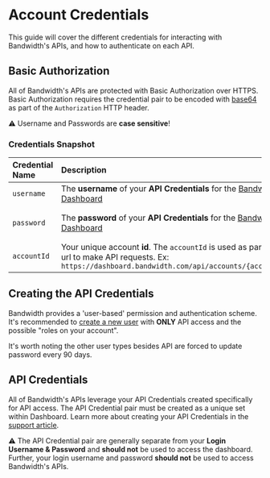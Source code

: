 # Account Credentials 

This guide will cover the different credentials for interacting with Bandwidth's APIs, and how to authenticate on each API.

## Basic Authorization

All of Bandwidth's APIs are protected with Basic Authorization over HTTPS. Basic Authorization requires the credential pair to be encoded with [base64](https://en.wikipedia.org/wiki/Base64) as part of the `Authorization` HTTP header.

⚠️ Username and Passwords are **case sensitive**!

### Credentials Snapshot

| Credential Name | Description                                                                                                                                                        | Example                                            |
|:----------------|:-------------------------------------------------------------------------------------------------------------------------------------------------------------------|:---------------------------------------------------|
| `username`      | The **username** of your **API Credentials** for the [Bandwidth Dashboard](https://dashboard.bandwidth.com)                                                        | `jdoe`                                             |
| `password`      | The **password** of your **API Credentials** for the  [Bandwidth Dashboard](https://dashboard.bandwidth.com)                                                       | `correct-horse-battery-staple`                     |
| `accountId`     | Your unique account **id**.  The `accountId` is used as part of the url to make API requests. Ex: `https://dashboard.bandwidth.com/api/accounts/{accountId}/` | `920012`                                           |

## Creating the API Credentials

Bandwidth provides a 'user-based' permission and authentication scheme. It's recommended to [create a new user](https://support.bandwidth.com/hc/en-us/articles/115007187088-How-to-Create-New-Users-in-the-Bandwidth-Dashboard) with **ONLY** API access and the possible "roles on your account".

It's worth noting the other user types besides API are forced to update password every 90 days.

## API Credentials

All of Bandwidth's APIs leverage your API Credentials created specifically for API access.  The API Credential pair must be created as a unique set within Dashboard. Learn more about creating your API Credentials in the [support article](https://support.bandwidth.com/hc/en-us/articles/115007187088-How-to-Create-New-Users-in-the-Bandwidth-Dashboard).

⚠️ The API Credential pair are generally separate from your **Login Username & Password** and **should not** be used to access the dashboard.  Further, your login username and password **should not** be used to access Bandwidth's APIs.
